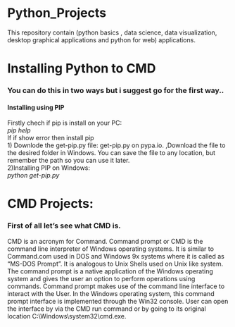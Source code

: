 # Python_Projects
This repository contain (python basics , data science, data visualization, desktop graphical applications and python for web) applications.
 <h1> Installing Python to CMD</h1>
 <h3>You can do this in two ways but i suggest go for the first way..</h3>
 <h4>Installing using PIP</h4>
 <p>Firstly chech if pip is install on your PC:<br><i>pip help</i><br> If if show error then install pip<br>1) Downlode the get-pip.py file: get-pip.py on pypa.io. ,Download the file to the desired folder in Windows. You can save the file to any location, but remember the path so you can use it later.<br>2)Installing PIP on Windows:<br><i>python get-pip.py</i></p>
<h1>CMD Projects:</h1>
<h3>First of all let’s see what CMD is.</h3>
<p aling justify>CMD is an acronym for Command. Command prompt or CMD is the command line interpreter of Windows operating systems. It is similar to Command.com used in DOS and Windows 9x systems where it is called as “MS-DOS Prompt”. It is analogous to Unix Shells used on Unix like system. The command prompt is a native application of the Windows operating system and gives the user an option to perform operations using commands.
Command prompt makes use of the command line interface to interact with the User. In the Windows operating system, this command prompt interface is implemented through the Win32 console. User can open the interface by via the CMD run command or by going to its original location C:\Windows\system32\cmd.exe.</p>
